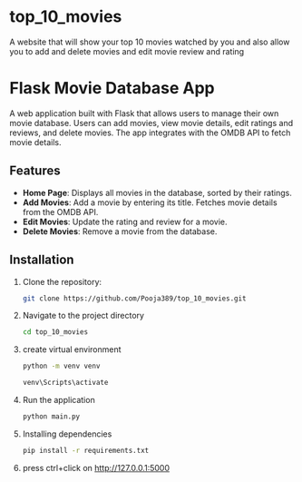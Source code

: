 # top_10_movies
A website that will show your top 10 movies watched by you and also allow you to add and delete movies and edit movie review and rating
# Flask Movie Database App
A web application built with Flask that allows users to manage their own movie database. Users can add movies, view movie details, edit ratings and reviews, and delete movies. The app integrates with the OMDB API to fetch movie details.

## Features

- **Home Page**: Displays all movies in the database, sorted by their ratings.
- **Add Movies**: Add a movie by entering its title. Fetches movie details from the OMDB API.
- **Edit Movies**: Update the rating and review for a movie.
- **Delete Movies**: Remove a movie from the database.

## Installation

1. Clone the repository:
   ```bash
   git clone https://github.com/Pooja389/top_10_movies.git
   ```
2. Navigate to the project directory
   ```bash
   cd top_10_movies
   ```
3. create virtual environment
   ```bash
   python -m venv venv
   ```
   ```bash
   venv\Scripts\activate
   ```     
5. Run the application
   ```bash
   python main.py
6. Installing dependencies
   ```bash
   pip install -r requirements.txt
   ```
7. press ctrl+click on http://127.0.0.1:5000   
